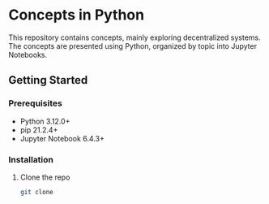 # Concepts in Python

This repository contains concepts, mainly exploring decentralized systems. The concepts are presented using Python, organized by topic into Jupyter Notebooks.

## Getting Started

### Prerequisites
- Python 3.12.0+
- pip 21.2.4+
- Jupyter Notebook 6.4.3+

### Installation
1. Clone the repo
   ```sh
   git clone
   ```

